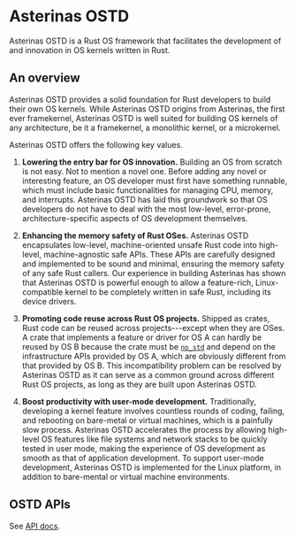 # Asterinas OSTD

Asterinas OSTD is a Rust OS framework that facilitates the development of and innovation in OS kernels written in Rust.

## An overview

Asterinas OSTD provides a solid foundation for Rust developers to build their own OS kernels. While Asterinas OSTD origins from Asterinas, the first ever framekernel, Asterinas OSTD is well suited for building OS kernels of any architecture, be it a framekernel, a monolithic kernel, or a microkernel.

Asterinas OSTD offers the following key values.

1. **Lowering the entry bar for OS innovation.** Building an OS from scratch is not easy. Not to mention a novel one. Before adding any novel or interesting feature, an OS developer must first have something runnable, which must include basic functionalities for managing CPU, memory, and interrupts. Asterinas OSTD has laid this groundwork so that OS developers do not have to deal with the most low-level, error-prone, architecture-specific aspects of OS development themselves.

2. **Enhancing the memory safety of Rust OSes.** Asterinas OSTD encapsulates low-level, machine-oriented unsafe Rust code into high-level, machine-agnostic safe APIs. These APIs are carefully designed and implemented to be sound and minimal, ensuring the memory safety of any safe Rust callers. Our experience in building Asterinas has shown that Asterinas OSTD is powerful enough to allow a feature-rich, Linux-compatible kernel to be completely written in safe Rust, including its device drivers.

3. **Promoting code reuse across Rust OS projects.** Shipped as crates, Rust code can be reused across projects---except when they are OSes. A crate that implements a feature or driver for OS A can hardly be reused by OS B because the crate must be [`no_std`](https://docs.rust-embedded.org/book/intro/no-std.html#summary) and depend on the infrastructure APIs provided by OS A, which are obviously different from that provided by OS B. This incompatibility problem can be resolved by Asterinas OSTD as it can serve as a common ground across different Rust OS projects, as long as they are built upon Asterinas OSTD.

4. **Boost productivity with user-mode development.** Traditionally, developing a kernel feature involves countless rounds of coding, failing, and rebooting on bare-metal or virtual machines, which is a painfully slow process. Asterinas OSTD accelerates the process by allowing high-level OS features like file systems and network stacks to be quickly tested in user mode, making the experience of OS development as smooth as that of application development. To support user-mode development, Asterinas OSTD is implemented for the Linux platform, in addition to bare-mental or virtual machine environments.

## OSTD APIs

See [API docs](https://asterinas.github.io/api-docs).
